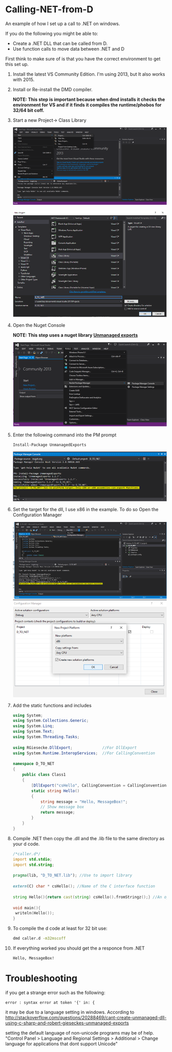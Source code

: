 # Calling-NET-from-D
An example of how I set up a call to .NET on windows.

If you do the following you might be able to:
- Create a .NET DLL that can be called from D.
- Use function calls to move data between .NET and D

First think to make sure of is that you have the correct environment to get this set up. 

1. Install the latest VS Community Edition. I'm using 2013, but It also works with 2015.
2. Install or Re-install the DMD compiler. 

   __NOTE: This step is important because when dmd installs it checks the environment for VS and if it finds it compiles the runtime/phobos for 32/64 bit coff.__
   
3. Start a new Project-> Class Library

   ![Nuget](img/NewProj.png)

   ![Nuget](img/ClassLib.PNG)

4. Open the Nuget Console 

   __NOTE: This step uses a nuget library [Unmanaged exports](https://www.nuget.org/packages/UnmanagedExports)__

   ![Nuget](img/OpenNugetConsole.png)

5. Enter the following command into the PM prompt

   ```
   Install-Package UnmanagedExports
   ```

   ![Nuget](img/exportsinstall.PNG)


6. Set the target for the dll, I use x86 in the example. To do so Open the Configuration Manager

   ![Nuget](img/OpenCfg.png)
   ![](img/setx86.png)
   
7. Add the static functions and includes
   ```C#
   using System;
   using System.Collections.Generic;
   using System.Linq;
   using System.Text;
   using System.Threading.Tasks;
   
   using RGiesecke.DllExport;             //For DllExport
   using System.Runtime.InteropServices;  //For CallingConvention
   
   namespace D_TO_NET
   {
       public class Class1
       {
           [DllExport("csHello", CallingConvention = CallingConvention.Cdecl)]
           static string Hello()
           {
               string message = "Hello, MessageBox!";
               // Show message box
               return message;
           }
       }
   }
   ```
8. Compile .NET then copy the .dll and the .lib file to the same directory as your d code.

   ```D
   /*caller.d*/
   import std.stdio;
   import std.string;

   pragma(lib, "D_TO_NET.lib"); //Use to import library

   extern(C) char * csHello(); //Name of the C interface function

   string Hello(){return cast(string) csHello().fromStringz();} //An optional Wrapper

   void main(){
   	writeln(Hello());
   }
   ```

9. To compile the d code at least for 32 bit use:
   ```bat
   dmd caller.d -m32mscoff
   ```
1. If everything worked you should get the a responce from .NET

   ```
   Hello, MessageBox!
   ```
# Troubleshooting

if you get a strange error such as the following:
```
error : syntax error at token '{' in: {
```
it may be due to a language setting in windows. According to http://stackoverflow.com/questions/20288469/cant-create-unmanaged-dll-using-c-sharp-and-robert-gieseckes-unmanaged-exports

setting the default language of non-unicode programs may be of help.
"Control Panel > Language and Regional Settings > Additional > Change language for applications that dont support Unicode"
